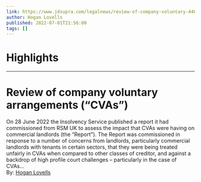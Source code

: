 ```yaml
---
link: https://www.jdsupra.com/legalnews/review-of-company-voluntary-4461702/
author: Hogan Lovells
published: 2022-07-01T21:56:00
tags: []
---
```

# Highlights


---
# Review of company voluntary arrangements (“CVAs”)
On 28 June 2022 the Insolvency Service published a report it had commissioned from RSM UK to assess the impact that CVAs were having on commercial landlords (the “Report”). The Report was commissioned in response to a number of concerns from landlords, particularly commercial landlords with tenants in certain sectors, that they were being treated unfairly in CVAs when compared to other classes of creditor, and against a backdrop of high profile court challenges – particularly in the case of CVAs...  
By: [Hogan Lovells](https://www.jdsupra.com/profile/Hogan_Lovells/)